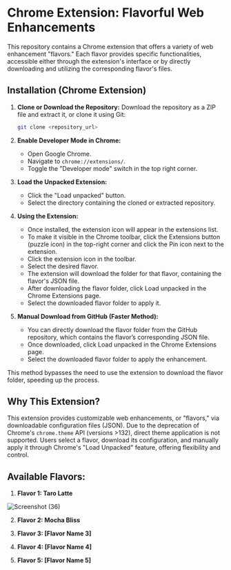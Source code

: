 # Chrome Extension: Flavorful Web Enhancements

This repository contains a Chrome extension that offers a variety of web enhancement "flavors." Each flavor provides specific functionalities, accessible either 
through the extension's interface or by directly downloading and utilizing the corresponding flavor's files.

## Installation (Chrome Extension)

1.  **Clone or Download the Repository:** Download the repository as a ZIP file and extract it, or clone it using Git:

    ```bash
    git clone <repository_url>
    ```

2.  **Enable Developer Mode in Chrome:**
    * Open Google Chrome.
    * Navigate to `chrome://extensions/`.
    * Toggle the "Developer mode" switch in the top right corner.

3.  **Load the Unpacked Extension:**
    * Click the "Load unpacked" button.
    * Select the directory containing the cloned or extracted repository.

4.  **Using the Extension:**
    * Once installed, the extension icon will appear in the extensions list.
    * To make it visible in the Chrome toolbar, click the Extensions button (puzzle icon) in the top-right corner and click the Pin icon next to the extension.
    * Click the extension icon in the toolbar.
    * Select the desired flavor.
    * The extension will download the folder for that flavor, containing the flavor's JSON file.
    * After downloading the flavor folder, click Load unpacked in the Chrome Extensions page.
    * Select the downloaded flavor folder to apply it.

5.  **Manual Download from GitHub (Faster Method):**
    * You can directly download the flavor folder from the GitHub repository, which contains the flavor’s corresponding JSON file.
    * Once downloaded, click Load unpacked in the Chrome Extensions page.
    * Select the downloaded flavor folder to apply the enhancement.

This method bypasses the need to use the extension to download the flavor folder, speeding up the process.

## Why This Extension?

This extension provides customizable web enhancements, or "flavors," via downloadable configuration files (JSON). Due to the deprecation of Chrome's 
`chrome.theme` API (versions >132), direct theme application is not supported. Users select a flavor, download its configuration, and manually apply 
it through Chrome's "Load Unpacked" feature, offering flexibility and control.

## Available Flavors:

1.  **Flavor 1: Taro Latte**

![Screenshot (36)](https://github.com/user-attachments/assets/9e37b6d0-b67f-4cce-b465-f43db7633684)



2.  **Flavor 2: Mocha Bliss**

    

3.  **Flavor 3: [Flavor Name 3]**



4.  **Flavor 4: [Flavor Name 4]**

   

5.  **Flavor 5: [Flavor Name 5]**

   


